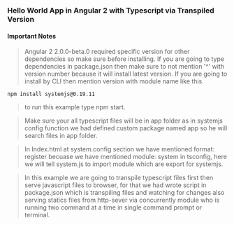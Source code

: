 ### Hello World App in Angular 2 with Typescript via Transpiled Version

#### Important Notes

> Angular 2 2.0.0-beta.0 required specific version for other dependencies so make sure before installing.
> If you are going to type dependencies in package.json then make sure to not mention '^' with version number because it will install latest version.
> If you are going to install by CLI then mention version with module name like this

	npm install systemjs@0.19.11

> to run this example type npm start.

> Make sure your all typescript files will be in app folder as in systemjs config function we had defined custom package named app so he will search files in app folder.

> In Index.html at system.config section we have mentioned format: register becuase we have mentioned module: system in tsconfig, here we will tell system.js to import module which are export for systemjs.

> In this example we are going to transpile typescript files first then serve javascript files to browser, for that we had wrote script in package.json which is transpiling files and watching for changes also serving statics files from http-sever via concurrently module who is running two command at a time in single command prompt or terminal.
